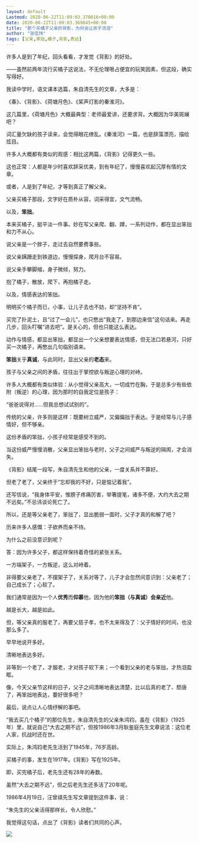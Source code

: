 ```yaml
---
layout: default
Lastmod: 2020-06-22T11:09:03.370016+00:00
date: 2020-06-22T11:09:03.369845+00:00
title: "那个买橘子父亲的背影，为何会让孩子流泪"
author: "张佳玮"
tags: [父亲,笨拙,橘子,背影,表达]
---
```


许多人是到了年纪，回头看看，才发觉《背影》的好处。

——虽然前两年流行买橘子这说法，不无伦理哏占便宜的玩笑因素，但这段，确实写得好。

我读中学时，语文课本选篇，朱自清先生的文章，大多是：

《春》、《背影》、《荷塘月色》、《桨声灯影的秦淮河》。

这几篇里，《荷塘月色》大概最典型：老师最爱讲，还要求背。大概因为华美斑斓吧？

词汇量欠缺的孩子读来，会觉得眼花缭乱。《秦淮河》一篇，也是辞藻漂亮，描绘炫目。

许多人大概都有类似的观感：相比这两篇，《背影》记得更久一些。

这也正常：人都是年少时喜欢辞采优美，到有年纪了，慢慢喜欢起沉厚有情的文章。

或者，人是到了年纪，才等到真正了解父亲。

父亲买橘子那段，文字好在质朴从容，词采得宜，文气流畅。

以及，**笨拙**。

本来买橘子，挺平淡一件事。妙在写父亲爬、翻、蹲，一系列动作，都在显出笨拙和力不从心。

说父亲是一个胖子，走过去自然要费事些。

说父亲蹒跚走到铁道边，慢慢探身，爬月台不容易。

说父亲手攀脚缩，身子微倾，努力。

抱了橘子，散放，爬下，再抱橘子走。

以及，情感表达的笨拙。

明明买个橘子而已，小事，让儿子去也不妨，却“坚持不肯”。

买完了扑泥土，且“过了一会儿”，也只憋出“我走了，到那边来信”这句话来。再走几步，回头叮嘱“进去吧”。是关心的，但也只能这么表达。

动作与情感，都显出笨拙，都显出一个父亲想要表达情感，但无法口若悬河，只好买一次橘子，再憋出几句临别语来。

**笨拙**关乎**真诚**，与此同时，显出父亲的**老态**来。

孩子与父亲之间的矛盾，往往出于掌控欲与叛逆心理的对峙。

许多人大概都有类似体验：从小觉得父亲高大，一切成竹在胸，于是总多少有些依附（叛逆）的心理，因为那时的自我定位是孩子：

“爸爸说得对……但我总想试试别的”。

传统的父亲，许多则是这样：既要树立威严，又偏偏拙于表达。于是经常与儿子感情好，但不够亲。

这份矛盾的笨拙，小孩子经常是感受不到的。

当这份威严慢慢消散，父亲显出笨拙与老时，父子之间威严与叛逆的隔阂，才会消失。

《背影》结尾一段写，朱自清先生和他的父亲，一度关系并不算好。

但老了老了，父亲终于“忘却我的不好，只是惦记着我”。

还写信说，“我身体平安，惟膀子疼痛厉害，举箸提笔，诸多不便，大约大去之期不远矣。”不忌讳谈论死亡了。

所以，还是等父亲老了，笨拙了，显出脆弱一面时，父子才真的和解了吧？

历来许多人感慨：子欲养而亲不待。

为什么之前没意识到呢？

答：因为许多父子，都这样保持着奇怪的紧张关系。

一方端架子，一方叛逆，这么对峙着。

非得要父亲老了，不摆架子了，关系对等了，儿子才会忽然间意识到：父亲老了；自己成长了；心软了。

我们通常是因为一个人**优秀**而**仰慕**他，因为他的**笨拙（与真诚）**会**亲近**他。

越是长大，越是如此。

但，等父亲真的服老了，再要父慈子孝，也不太来得及了：父子情好的时间，也没那么多了。

早早地说开多好。

清晰地表达多好。

非等到一个老了，才服老，才对孩子软下来；一个看到父亲的老与笨拙，才热泪盈眶。

像，今天父亲节这样的日子，父子之间清晰地表达清楚，比以后真的老了、颓唐了，再笨拙地表达，要好很多吧？

最后，说点让人心情纾解的事吧。

“我去买几个橘子”的那位先生，朱自清先生的父亲朱鸿钧，虽在《背影》（1925年）里，就说自己“大去之期不远”，但按1986年3月耿鉴庭先生文章说法：这位老人家，抗战时还在世。

实际上，朱鸿钧老先生活到了1945年，76岁高龄。

买橘子的事，发生在1917年。《背影》写在1925年。

即，买完橘子后，老先生还有28年的寿数。

虽然“大去之期不远”，但之后老先生还多活了20年呢。

1986年4月19日，汪曾祺先生写文章提到这件事，说：

“朱先生的父亲活得那样长，令人欣慰。”

我觉得这句话，点出了《背影》读者们共同的心声。

![](https://images.weserv.nl/?url=https%3A//mmbiz.qpic.cn/mmbiz_jpg/ichVicSguPRLk8BjkOiaQMjdmuiacjWjfzTjGE6HkAJefBXo8v3n8oQoWI2DiaEtk2988bJFvC7WYchCia6R4bf0k5WQ/640%3Fwx_fmt%3Djpeg)

